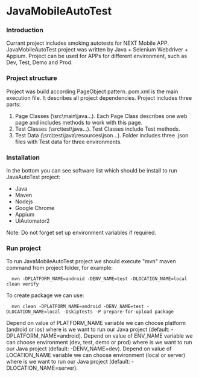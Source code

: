# JavaMobileAutoTest

### Introduction
Currant project includes smoking autotests for NEXT Mobile APP. JavaMobileAutoTest project was written by Java + Selenium Webdriver + Appium. Project can be used for APPs for different environment, such as Dev, Test, Demo and Prod.
 
### Project structure
Project was build according PageObject pattern. pom.xml is the main execution file. It describes all project dependencies. Project includes three parts: 
   1. Page Classes (\src\main\java\...). Each Page Class describes one web page and includes methods to work with this page.
   2. Test Classes (\src\test\java\...). Test Classes include Test methods.
   3. Test Data (\src\test\java\resources\json\...). Folder includes three .json files with Test data for three environments.
    
### Installation
In the bottom you can see software list which should be install to run JavaAutoTest project:
- Java
- Maven
- Nodejs
- Google Chrome
- Appium
- UiAutomator2

Note: Do not forget set up environment variables if required.

### Run project
To run JavaMobileAutoTest project we should execute "mvn" maven command from project folder, for example:

      mvn -DPLATFORM_NAME=android -DENV_NAME=test -DLOCATION_NAME=local clean verify

To create package we can use:

      mvn clean -DPLATFORM_NAME=android -DENV_NAME=test -DLOCATION_NAME=local -DskipTests -P prepare-for-upload package

Depend on value of PLATFORM_NAME variable we can choose platform (android or ios) where is we want to run our Java project (default: -DPLATFORM_NAME=android).
Depend on value of ENV_NAME variable we can choose environment (dev, test, demo or prod) where is we want to run our Java project (default: -DENV_NAME=dev).
Depend on value of LOCATION_NAME variable we can choose environment (local or server) where is we want to run our Java project (default: -DLOCATION_NAME=server).
